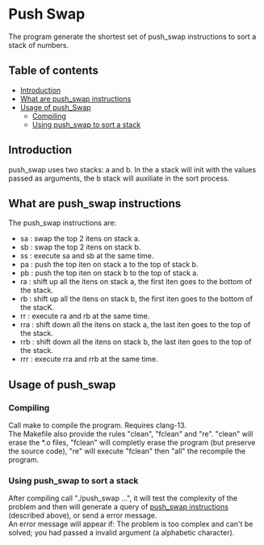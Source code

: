 # Push Swap

The program generate the shortest set of push_swap instructions to sort a stack
of numbers.

## Table of contents

 - [Introduction](#introduction)
 - [What are push_swap instructions](#what-are-push_swap-instructions)
 - [Usage of push_Swap](#usage-of-push_swap)
   - [Compiling](#compiling)
   - [Using push_swap to sort a stack](#using-push_swap-to-sort-a-stack)

## Introduction

push_swap uses two stacks: a and b. In the a stack will init with the values
passed as arguments, the b stack will auxiliate in the sort process.

## What are push_swap instructions

The push_swap instructions are:
 - sa : swap the top 2 itens on stack a.
 - sb : swap the top 2 itens on stack b.
 - ss : execute sa and sb at the same time.
 - pa : push the top iten on stack a to the top of stack b.
 - pb : push the top iten on stack b to the top of stack a.
 - ra : shift up all the itens on stack a, the first iten goes to the bottom of 
the stack.
 - rb : shift up all the itens on stack b, the first iten goes to the bottom of
the stacK.
 - rr : execute ra and rb at the same time.
 - rra : shift down all the itens on stack a, the last iten goes to the top of
the stack.
 - rrb : shift down all the itens on stack b, the last iten goes to the top of
the stack.
 - rrr : execute rra and rrb at the same time.

## Usage of push_swap

### Compiling

Call make to compile the program. Requires clang-13. \
The Makefile also provide the rules "clean", "fclean" and "re". "clean" will
erase the *.o files, "fclean" will completly erase the program (but preserve the
source code), "re" will execute "fclean" then "all" the recompile the program.

### Using push_swap to sort a stack

After compiling call "./push_swap <int> <int> ...", it will test the complexity
of the problem and then will generate a query of [push_swap instructions](#what-are-push_swap-instructions)
(described above), or send a error message. \
An error message will appear if: The problem is too complex and can't be solved;
you had passed a invalid argument (a alphabetic character).
